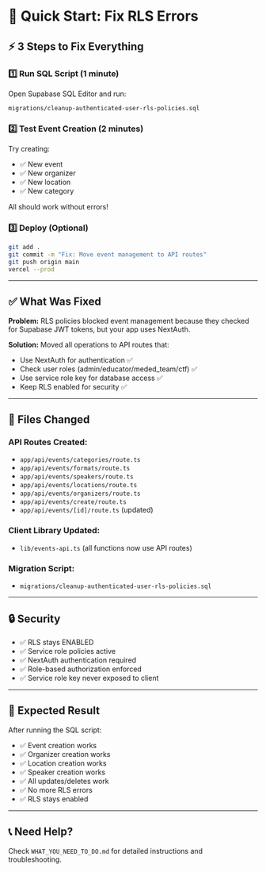 # 🚀 Quick Start: Fix RLS Errors

## ⚡ 3 Steps to Fix Everything

### 1️⃣ Run SQL Script (1 minute)

Open Supabase SQL Editor and run:
```
migrations/cleanup-authenticated-user-rls-policies.sql
```

### 2️⃣ Test Event Creation (2 minutes)

Try creating:
- ✅ New event
- ✅ New organizer
- ✅ New location
- ✅ New category

All should work without errors!

### 3️⃣ Deploy (Optional)

```bash
git add .
git commit -m "Fix: Move event management to API routes"
git push origin main
vercel --prod
```

---

## ✅ What Was Fixed

**Problem:** RLS policies blocked event management because they checked for Supabase JWT tokens, but your app uses NextAuth.

**Solution:** Moved all operations to API routes that:
- Use NextAuth for authentication ✅
- Check user roles (admin/educator/meded_team/ctf) ✅
- Use service role key for database access ✅
- Keep RLS enabled for security ✅

---

## 📁 Files Changed

### API Routes Created:
- `app/api/events/categories/route.ts`
- `app/api/events/formats/route.ts`
- `app/api/events/speakers/route.ts`
- `app/api/events/locations/route.ts`
- `app/api/events/organizers/route.ts`
- `app/api/events/create/route.ts`
- `app/api/events/[id]/route.ts` (updated)

### Client Library Updated:
- `lib/events-api.ts` (all functions now use API routes)

### Migration Script:
- `migrations/cleanup-authenticated-user-rls-policies.sql`

---

## 🔒 Security

- ✅ RLS stays ENABLED
- ✅ Service role policies active
- ✅ NextAuth authentication required
- ✅ Role-based authorization enforced
- ✅ Service role key never exposed to client

---

## 🎯 Expected Result

After running the SQL script:
- ✅ Event creation works
- ✅ Organizer creation works
- ✅ Location creation works
- ✅ Speaker creation works
- ✅ All updates/deletes work
- ✅ No more RLS errors
- ✅ RLS stays enabled

---

## 📞 Need Help?

Check `WHAT_YOU_NEED_TO_DO.md` for detailed instructions and troubleshooting.




